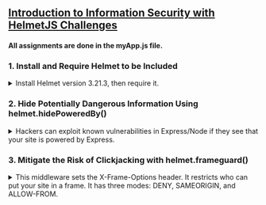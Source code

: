 ## [Introduction to Information Security with HelmetJS Challenges](https://www.freecodecamp.org/learn/information-security/information-security-with-helmetjs/)

#### All assignments are done in the myApp.js file.

### 1. Install and Require Helmet to be Included

<details>
<summary>
Install Helmet version 3.21.3, then require it. 
</summary>
<br>
You can install a specific version of a package with

`npm install --save-exact package@version`,
or by adding it to your **package.json** directly.

> Solution: run `npm i helmet@3.21.3` in terminal, then initialise helmet in **myApp.js** accordingly.

</details>

### 2. Hide Potentially Dangerous Information Using helmet.hidePoweredBy()

<details>
<summary>
Hackers can exploit known vulnerabilities in Express/Node if they see that your site is powered by Express.
</summary>
<br>

_X-Powered-By: Express_ is sent in every request coming from Express by default. Use the `helmet.hidePoweredBy()` middleware to remove the **X-Powered-By** header. <br>

> > [ How to view headers in browser DevTools](https://www.geeksforgeeks.org/node-js-securing-apps-with-helmet-js/)
> >
> > - Right-click anywhere on the live webpage, select **Inspect Element**, then navigate to the **Network** tab.
> > - Refresh the webpage, then select the item in the **Name** list that has the same name as the page URL (it's usually the first item).
> > - Refresh the webpage after saving changes in myApp.js. It might take a while for the headers to update due to FreeCodeCamp's backend.
> >
> >   Solution: enclose the `hidePoweredBy()` method within `app.use( )` to invoke it.
>
> Optional: add configuration object `{ setTo: PHP 4.2.0 }` to change the **X-Powered-By** header value instead of hiding it.
>
> When done successfully, the header should be hidden or altered as shown:
>
> ![Updated X-Powered-By header shown in Developer Tools](https://github.com/schmwong/InfoSec-with-HelmetJS/blob/main/screenshots/02_x-powered-by%20header.png)

</details>

### 3. Mitigate the Risk of Clickjacking with helmet.frameguard()

<details>
<summary>
This middleware sets the X-Frame-Options header. It restricts who can put your site in a frame. It has three modes: DENY, SAMEORIGIN, and ALLOW-FROM.
</summary>
<br>
Clickjacking is a technique of tricking a user into interacting with a page different from what the user thinks it is. This can be obtained executing your page in a malicious context, by means of iframing. In that context a hacker can put a hidden layer over your page. Hidden buttons can be used to run bad scripts.

Your page could be put in a _<frame>_ or _<iframe>_ without your consent.

We don’t need our app to be framed.

Use `helmet.frameguard()` passing with the configuration object `{ action: 'deny' }`.

After refreshing the live webpage, the **X-Frame-Options** header should appear as shown:

![X-Frame-Options header shown in Developer Tools](https://github.com/schmwong/InfoSec-with-HelmetJS/blob/main/screenshots/03_x-frame-options%20header.png)

</details>

### 4. Mitigate the Risk of Cross Site Scripting (XSS) Attacks with helmet.xssFilter()

<details>
<summary>
Cross-site scripting (XSS) is a frequent type of attack where malicious scripts are injected into vulnerable pages, with the purpose of stealing sensitive data like session cookies, or passwords.
</summary>
<br>
The basic rule to lower the risk of an XSS attack is simple: “Never trust user’s input”. As a developer you should always sanitize all the input coming from the outside. This includes data coming from forms, GET query urls, and even from POST bodies. Sanitizing means that you should find and encode the characters that may be dangerous e.g. <, >.

Modern browsers can help mitigating the risk by adopting better software strategies. Often these are configurable via http headers.

The X-XSS-Protection HTTP header is a basic protection. The browser detects a potential injected script using a heuristic filter. If the header is enabled, the browser changes the script code, neutralizing it. It still has limited support.

Solution: enclose the `helmet.xssFilter()` method within `app.use( )`

The **X-XSS-Protection header** will appear with the value **1; mode=block** (i.e. the browser will prevent rendering of the page if an attack is detected) as shown:

![X-XSS-Protection header shown in Developer Tools](https://github.com/schmwong/InfoSec-with-HelmetJS/blob/main/screenshots/04_x-xss-protection%20header.png)

</details>

### 5. Avoid Inferring the Response MIME Type with helmet.noSniff()

<details>
<summary>
Browsers can use content or MIME sniffing to override

response **Content-Type** headers to guess and process the data using an implicit content type.

While this can be convenient in some scenarios, it can also lead to some dangerous attacks.

</summary>
<br>

This middleware sets the **X-Content-Type-Options** header to **noSniff**, instructing the browser to not bypass the provided Content-Type.

> Solution: Use the `helmet.noSniff()` method on your server — enclose it within `app.use( )`.
>
> The **X-Content-Type-Options** header will appear as shown:
>
> ![X-Content-Type-Options header shown in Developer Tools](https://github.com/schmwong/InfoSec-with-HelmetJS/blob/main/screenshots/05_x-content-type-options%20header.png)

</details>

### 6. Prevent IE from Opening Untrusted HTML with helmet.ieNoOpen()

<details>
<summary>
Some web applications will serve untrusted HTML for download. Some versions of Internet Explorer by default open those HTML files in the context of your site. This means that an untrusted HTML page could start doing bad things in the context of your pages. 
</summary>
<br>

This middleware sets the **X-Download-Options** header to **ieNoOpen**. This will prevent IE users from executing downloads in the trusted site’s context.

> Solution: enclose the `helmet.ieNoOpen()` method within `app.use( )`
>
> The **X-Download-Options** header will appear as shown:
>
> ![X-Download-Options header shown in Developer Tools](https://github.com/schmwong/InfoSec-with-HelmetJS/blob/main/screenshots/06_x-download-options%20header.png)

</details>

### 7. Ask Browsers to Access Your Site via HTTPS Only with helmet.hsts()

<details>
<summary>
HTTP Strict Transport Security (HSTS) is a web security policy which helps to protect websites against protocol downgrade attacks and cookie hijacking. 
</summary>
<br>
If your website can be accessed via HTTPS you can ask user’s browsers to avoid using insecure HTTP.

By setting the header **Strict-Transport-Security**, you tell the browsers to use HTTPS for the future requests in a specified amount of time. This will work for the requests coming after the initial request.

Configure `helmet.hsts()` to use HTTPS for the next 90 days. Pass the config object `{ maxAge: timeInSeconds, force: true }`. You can create a variable `ninetyDaysInSeconds = 90*24*60*60;` to use for the `timeInSeconds`. Replit already has hsts enabled. To override its settings you need to set the field "force" to true in the config object. We will intercept and restore the Replit header, after inspecting it for testing.

Note: Configuring HTTPS on a custom website requires the acquisition of a domain, and a SSL/TLS Certificate.

> Solution:
>
> - Create and initialise the variable `var ninetyDaysInSeconds` as shown in the instructions.
> - On a new line, enclose the `helmet.hsts()` method within `app.use( )`
> - Pass the configuration object containing two properties, `maxAge: ninetyDaysInSeconds` and `force: true`.
>
> The **Strict-Transport-Security** header should appear with the **maxAge** value of **7776000s** as shown:
>
> ![X-Download-Options header shown in Developer Tools](https://github.com/schmwong/InfoSec-with-HelmetJS/blob/main/screenshots/07_strict-transport-security%20header.png)

</details>
